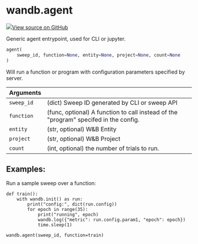 # wandb.agent

[![](https://www.tensorflow.org/images/GitHub-Mark-32px.png)View source on GitHub](https://www.github.com/wandb/client/tree/v0.12.2/wandb/wandb_agent.py#L526-L572)

Generic agent entrypoint, used for CLI or jupyter.

```python
agent(
    sweep_id, function=None, entity=None, project=None, count=None
)
```

Will run a function or program with configuration parameters specified by server.

| Arguments |  |
| :--- | :--- |
| `sweep_id` | \(dict\) Sweep ID generated by CLI or sweep API |
| `function` | \(func, optional\) A function to call instead of the "program" specifed in the config. |
| `entity` | \(str, optional\) W&B Entity |
| `project` | \(str, optional\) W&B Project |
| `count` | \(int, optional\) the number of trials to run. |

## Examples:

Run a sample sweep over a function:

```text
def train():
    with wandb.init() as run:
        print("config:", dict(run.config))
        for epoch in range(35):
            print("running", epoch)
            wandb.log({"metric": run.config.param1, "epoch": epoch})
            time.sleep(1)

wandb.agent(sweep_id, function=train)
```

